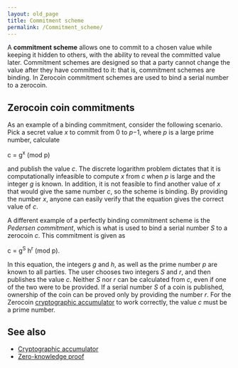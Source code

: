 ```yaml
---
layout: old_page
title: Commitment scheme
permalink: /Commitment_scheme/
---
```


A **commitment scheme** allows one to commit to a chosen value while keeping it hidden to others, with the ability to reveal the committed value later. Commitment schemes are designed so that a party cannot change the value after they have committed to it: that is, commitment schemes are binding. In Zerocoin commitment schemes are used to bind a serial number to a zerocoin.

Zerocoin coin commitments
-------------------------

As an example of a binding commitment, consider the following scenario. Pick a secret value *x* to commit from 0 to *p*−1, where *p* is a large prime number, calculate


c = g<sup>x</sup> (mod p)

and publish the value *c*. The discrete logarithm problem dictates that it is computationally infeasible to compute *x* from *c* when *p* is large and the integer *g* is known. In addition, it is not feasible to find another value of *x* that would give the same number *c*, so the scheme is binding. By providing the number *x*, anyone can easily verify that the equation gives the correct value of *c*.

A different example of a perfectly binding commitment scheme is the *Pedersen commitment*, which is what is used to bind a serial number *S* to a zerocoin *c*. This commitment is given as


c = g<sup>S</sup> h<sup>r</sup> (mod p).

In this equation, the integers *g* and *h*, as well as the prime number *p* are known to all parties. The user chooses two integers *S* and *r*, and then publishes the value *c*. Neither *S* nor *r* can be calculated from *c*, even if one of the two were to be provided. If a serial number *S* of a coin is published, ownership of the coin can be proved only by providing the number *r*. For the Zerocoin [cryptographic accumulator](/Cryptographic_accumulator/ "wikilink") to work correctly, the value *c* must be a prime number.

See also
--------

-   [Cryptographic accumulator](/Cryptographic_accumulator/ "wikilink")
-   [Zero-knowledge proof](/Zero-knowledge_proof/ "wikilink")
